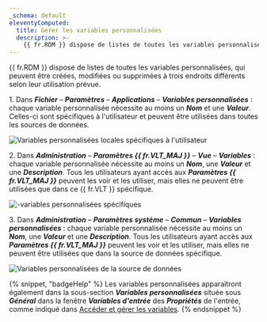 ```yaml
---
_schema: default
eleventyComputed:
  title: Gérer les variables personnalisées
  description: >-
    {{ fr.RDM }} dispose de listes de toutes les variables personnalisées qui peuvent être gérées à deux endroits différents selon leur utilisation prévue.
---
```

{{ fr.RDM }} dispose de listes de toutes les variables personnalisées, qui peuvent être créées, modifiées ou supprimées à trois endroits différents selon leur utilisation prévue.

1\. Dans ***Fichier*** – ***Paramètres*** – ***Applications*** – ***Variables personnalisées*** : chaque variable personnalisée nécessite au moins un ***Nom*** et une ***Valeur***. Celles-ci sont spécifiques à l'utilisateur et peuvent être utilisées dans toutes les sources de données.

![Variables personnalisées locales spécifiques à l'utilisateur](https://cdnweb.devolutions.net/docs/RDMW4008_2024_1.png)

2\. Dans ***Administration*** – ***Paramètres {{ fr.VLT_MAJ }}*** – ***Vue*** – ***Variables*** : chaque variable personnalisée nécessite au moins un ***Nom***, une ***Valeur*** et une ***Description***. Tous les utilisateurs ayant accès aux ***Paramètres {{ fr.VLT_MAJ }}*** peuvent les voir et les utiliser, mais elles ne peuvent être utilisées que dans ce {{ fr.VLT }} spécifique.

![-variables personnalisées spécifiques](https://cdnweb.devolutions.net/docs/RDMW4009_2024_1.png)

3\. Dans ***Administration*** – ***Paramètres système*** – ***Commun*** – ***Variables personnalisées*** : chaque variable personnalisée nécessite au moins un ***Nom***, une ***Valeur*** et une ***Description***. Tous les utilisateurs ayant accès aux ***Paramètres {{ fr.VLT_MAJ }}*** peuvent les voir et les utiliser, mais elles ne peuvent être utilisées que dans la source de données spécifique.

![Variables personnalisées de la source de données](https://cdnweb.devolutions.net/docs/DVLS4053_2024_2.png "Variables personnalisées de la source de données")

{% snippet, "badgeHelp" %}
Les variables personnalisées apparaîtront également dans la sous-section ***Variables personnalisées*** située sous ***Général*** dans la fenêtre ***Variables d'entrée*** des ***Propriétés*** de l'entrée, comme indiqué dans [Accéder et gérer les variables](/rdm/kb/rdm-windows/knowledge-base/access-manage-rdm-variables/).
{% endsnippet %}